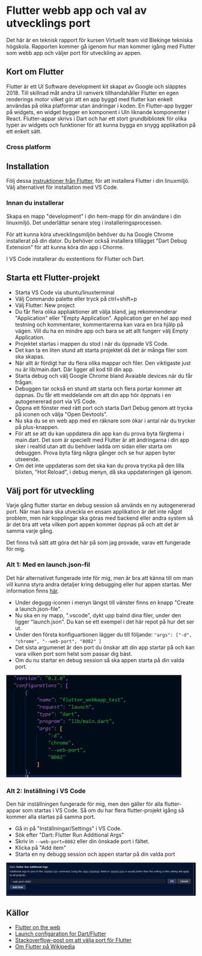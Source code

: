 # Flutter webb app och val av utvecklings port

Det här är en teknisk rapport för kursen Virtuellt team vid Blekinge tekniska högskola. 
Rapporten kommer gå igenom hur man kommer igång med Flutter som webb app och väljer port för utveckling av appen.

## Kort om Flutter

Flutter är ett UI Software development kit skapat av Google och släpptes 2018. Till skillnad måt andra UI ramverk 
tillhandahåller Flutter en egen renderings motor vilket gör att en app byggd med flutter kan enkelt användas på 
olika platformar utan ändringar i koden. En Flutter-app bygger på widgets, en widget bygger en komponent i UIn 
liknande komponenter i React.
Flutter-appar skrivs i Dart och har ett stort grundbibliotek för olika typer av widgets och funktioner för att kunna
bygga en snygg applikation på ett enkelt sätt.

### Cross platform

## Installation

Följ dessa [instruktioner från Flutter](https://docs.flutter.dev/get-started/install/linux/web), för att installera Flutter i din linuxmiljö. Välj alternativet för installation med VS Code.

### Innan du installerar

Skapa en mapp "development" i din hem-mapp för din användare i din linuxmiljö. Det underlättar senare steg i installeringsprocessen.

För att kunna köra utvecklingsmiljön behöver du ha Google Chrome installerat på din dator. Du behöver också installera tillägget "Dart Debug Extension" för att kunna köra din app i Chorme.

I VS Code installerar du exstentions för Flutter och Dart. 

## Starta ett Flutter-projekt

- Starta VS Code via ubuntu/linuxterminal
- Välj Commando palette eller tryck på ctrl+shift+p
- Välj Flutter: New project
- Du får flera olika appliaktioner att välja bland, jag rekommenderar "Application" eller "Empty Application". Application ger en hel app med testning och kommentarer, kommentarerna kan vara en bra hjälp på vägen. Vill du ha en mindre app och bara se att allt fungerr välj Empty Application.
- Projektet startas i mappen du stod i när du öppnade VS Code.
- Det kan ta en liten stund att starta projektet då det är många filer som ska skapas.
- När allt är fördigt har du flera olika mappar och filer. Den viktigaste just nu är lib/main.dart. Där ligger all kod till din app.
- Starta debug och välj Google Chrome bland Avaiable devices när du får frågan.
- Debuggen tar också en stund att starta och flera portar kommer att öppnas. Du får ett meddelande om att din app hör öppnats i en autogenererad port via VS Code.
- Öppna  ett fönster med rätt port och starta Dart Debug genom att trycka på iconen och välja "Open Devtools".
- Nu ska du se en web app med en räknare som ökar i antal när du trycker på plus-knappen.
- För att se att du kan uppdatera din app kan du prova byta färgtema i main.dart. Det som är speciellt med Flutter är att ändringarna i din app sker i realtid utan att du behöver ladda om sidan eller starta om debuggen. Prova byta färg några gånger och se hur appen byter utseende. 
- Om det inte uppdateras som det ska kan du prova trycka på den lilla blixten, "Hot Reload", i debug menyn, då ska uppdateringen gå igenom.

## Välj port för utveckling

Varje gång flutter startar en debug session så används en ny autogenererad port. När man bara ska utveckla en ensam applikation är det inte något problem, men när kopplingar ska göras med backend eller andra system så är det bra att veta vilken port appen kommer öppnas på och att det är samma varje gång.

Det finns två sätt att göra det här på som jag provade, varav ett fungerade för mig.

### Alt 1: Med en launch.json-fil

Det här alternativet fungerade inte för mig, men är bra att känna till om man vill kunna styra andra detaljer kring debugging eller hur appen startas. Mer information finns [här](https://dartcode.org/docs/launch-configuration/).

- Under degugg-iconen i menyn längst till vänster finns en knapp "Create a launch.json-file".
- Nu ska en ny mapp, ".vscode", dykt upp balnd dina filer, under den ligger "launch.json". Du kan se ett exempel i det här repot på hur det ser ut.
- Under den första konfiguartionen lägger du till följande:
`"args": ["-d", "chrome", "--web-port", "8082" ]`
- Det sista argumenet är den port du önskar att din app startar på och kan vara vilken port som helst som passar dig bäst.
- Om du nu startar en debug session så ska appen starta på din valda port.

![launchfilens utseende](/assets/launch-file.png)

### Alt 2: Inställning i VS Code

Den här inställningen fungerade för mig, men den gäller för alla flutter-appar som startas i VS Code. Så om du har flera flutter-projekt igång så kommer alla startas på samma port.

- Gå in på "Inställningar/Settings" i VS Code.
- Sök efter "Dart: Flutter Run Additional Args"
- Skriv in `--web-port=8082` eller din önskade port i fältet.
- Klicka på "Add item"
- Starta en ny debugg session och appen startar på din valda port
 
 ![Add item vyn](/assets/add-item.png)

## Källor

- [Flutter on the web](https://flutter.dev/multi-platform/web)
- [Launch configaration for Dart/Flutter](https://dartcode.org/docs/launch-configuration/)
- [Stackoverflow-post om att välja port för Flutter](https://stackoverflow.com/questions/58248277/how-to-specify-a-port-number-while-running-flutter-web)
- [Om Flutter på Wikipedia](https://en.wikipedia.org/wiki/Flutter_(software))
